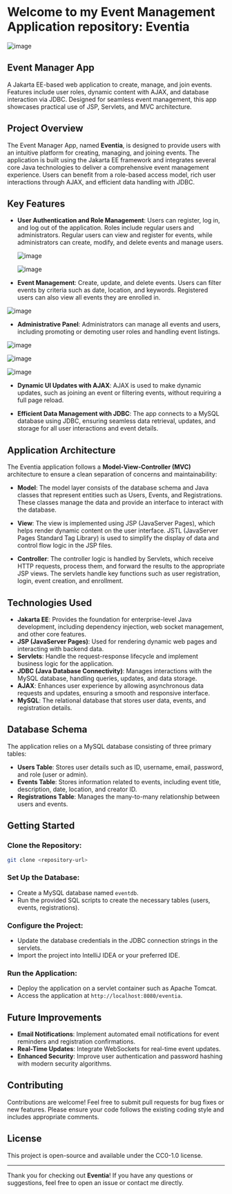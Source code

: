# Welcome to my Event Management Application repository: Eventia

![image](https://github.com/user-attachments/assets/ae014d5f-6718-40be-a80a-4c62fa6d7d12)


## Event Manager App

A Jakarta EE-based web application to create, manage, and join events. Features include user roles, dynamic content with AJAX, and database interaction via JDBC. Designed for seamless event management, this app showcases practical use of JSP, Servlets, and MVC architecture.

## Project Overview

The Event Manager App, named **Eventia**, is designed to provide users with an intuitive platform for creating, managing, and joining events. The application is built using the Jakarta EE framework and integrates several core Java technologies to deliver a comprehensive event management experience. Users can benefit from a role-based access model, rich user interactions through AJAX, and efficient data handling with JDBC.

## Key Features

- **User Authentication and Role Management**: Users can register, log in, and log out of the application. Roles include regular users and administrators. Regular users can view and register for events, while administrators can create, modify, and delete events and manage users.

  ![image](https://github.com/user-attachments/assets/4039314c-6c1f-46b0-8e3c-40c059aea982)

  ![image](https://github.com/user-attachments/assets/1d5418cb-eda6-4bcc-973d-8f7930712d0a)

- **Event Management**: Create, update, and delete events. Users can filter events by criteria such as date, location, and keywords. Registered users can also view all events they are enrolled in.

![image](https://github.com/user-attachments/assets/c7f480d2-c126-4366-8014-15ad8f3dbf51)

- **Administrative Panel**: Administrators can manage all events and users, including promoting or demoting user roles and handling event listings.

![image](https://github.com/user-attachments/assets/095d49e3-333a-422a-866d-a04fa793bc17)

![image](https://github.com/user-attachments/assets/3b70faa7-aeed-4667-b0d8-b126c3ef18d1)

![image](https://github.com/user-attachments/assets/9a8f6b31-e22c-48df-9971-d7b419ac3958)

- **Dynamic UI Updates with AJAX**: AJAX is used to make dynamic updates, such as joining an event or filtering events, without requiring a full page reload.

- **Efficient Data Management with JDBC**: The app connects to a MySQL database using JDBC, ensuring seamless data retrieval, updates, and storage for all user interactions and event details.

## Application Architecture

The Eventia application follows a **Model-View-Controller (MVC)** architecture to ensure a clean separation of concerns and maintainability:

- **Model**: The model layer consists of the database schema and Java classes that represent entities such as Users, Events, and Registrations. These classes manage the data and provide an interface to interact with the database.

- **View**: The view is implemented using JSP (JavaServer Pages), which helps render dynamic content on the user interface. JSTL (JavaServer Pages Standard Tag Library) is used to simplify the display of data and control flow logic in the JSP files.

- **Controller**: The controller logic is handled by Servlets, which receive HTTP requests, process them, and forward the results to the appropriate JSP views. The servlets handle key functions such as user registration, login, event creation, and enrollment.

## Technologies Used

- **Jakarta EE**: Provides the foundation for enterprise-level Java development, including dependency injection, web socket management, and other core features.
- **JSP (JavaServer Pages)**: Used for rendering dynamic web pages and interacting with backend data.
- **Servlets**: Handle the request-response lifecycle and implement business logic for the application.
- **JDBC (Java Database Connectivity)**: Manages interactions with the MySQL database, handling queries, updates, and data storage.
- **AJAX**: Enhances user experience by allowing asynchronous data requests and updates, ensuring a smooth and responsive interface.
- **MySQL**: The relational database that stores user data, events, and registration details.

## Database Schema

The application relies on a MySQL database consisting of three primary tables:

- **Users Table**: Stores user details such as ID, username, email, password, and role (user or admin).
- **Events Table**: Stores information related to events, including event title, description, date, location, and creator ID.
- **Registrations Table**: Manages the many-to-many relationship between users and events.

## Getting Started

### Clone the Repository:

```bash
git clone <repository-url>
```

### Set Up the Database:

- Create a MySQL database named `eventdb`.
- Run the provided SQL scripts to create the necessary tables (users, events, registrations).

### Configure the Project:

- Update the database credentials in the JDBC connection strings in the servlets.
- Import the project into IntelliJ IDEA or your preferred IDE.

### Run the Application:

- Deploy the application on a servlet container such as Apache Tomcat.
- Access the application at `http://localhost:8080/eventia`.

## Future Improvements

- **Email Notifications**: Implement automated email notifications for event reminders and registration confirmations.
- **Real-Time Updates**: Integrate WebSockets for real-time event updates.
- **Enhanced Security**: Improve user authentication and password hashing with modern security algorithms.

## Contributing

Contributions are welcome! Feel free to submit pull requests for bug fixes or new features. Please ensure your code follows the existing coding style and includes appropriate comments.

## License

This project is open-source and available under the CC0-1.0 license.

---

Thank you for checking out **Eventia**! If you have any questions or suggestions, feel free to open an issue or contact me directly.
